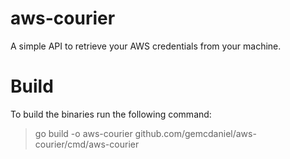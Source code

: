 # aws-courier
A simple API to retrieve your AWS credentials from your machine.

# Build
To build the binaries run the following command:

  > go build -o aws-courier github.com/gemcdaniel/aws-courier/cmd/aws-courier
